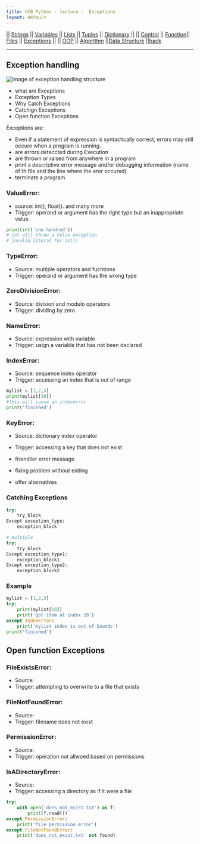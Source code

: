 ```yaml
---
title: UCB Python - lecture -  Exceptions 
layout: default
---
```

|| [Strings](./strings.html) || [Variables](./variables.html) || [Lists](./lists.html) || [Tuples](./tuples.html) || [Dictionary](./dictionary.html) ||
|| [Control](./control.html) || [Function](./function.html)|| [Files](./files.html) || [Exceptions](./exceptions.html) ||
|| [OOP](./oop.html) || [Algorithm](./algorithm.html) ||[Data Structure](./datastructure.html) ||[back](./index.html)

---

## Exception handling

![Image of exception handling structure](./assets/exceptionHandling.png "exceptionHandling")

* what are Exceptions
* Exception Types
* Why Catch Exceptions
* Catchign Exceptions
* Open function Exceptions

Exceptions are: 

* Even if a statement of expression is syntactically correct, errors may still occure when a program is running. 
* are errors deteccted during Execution
* are thrown or raised from anywhere in a program
* print a descriptive error message and/or debugging information (name of th file and the line where the eror occured)
* terminate a program

### ValueError: 

* source: int(), float(). and many more
* Trigger: operand or argument has the right type but an inappropriate value. 

```python
print(int('one handred'))
# int will throw a Value exception
# invalid literal for int()
```

### TypeError:

* Source: multiple operators and fucntions
* Trigger: operand or argument has the wrong type

### ZeroDivisionError:

* Source: division and modulo operators
* Trigger: dividing by zero

### NameError:

* Source: expression with variable
* Trigger: usign a variable that has not been declared

### IndexError:

* Source: sequence index operator
* Trigger: accessing an index that is out of range

```python
mylist = [1,2,3]
print(mylist[10])
#this will cause an indexerror
print('finished')
```

### KeyError:

* Source: dictionary index operator
* Trigger: accessing a key that does not exist

* friendlier error message
* fixing problem without exiting
* offer alternatives

### Catching Exceptions

```python
try:
    try_block
Except exception_type:
    exception_block

# multiple
try:
    try_block
Except exception_type1:
    exception_block1
Except exception_type2:
    exception_block2
```

### Example

```python
mylist = [1,2,3]
try:
    print(mylist[10])
    print('got item at index 10')
except IndexError:
    print('mylist index is out of bounds')
print('finished')
```

## Open function Exceptions

### FileExistsError:

* Source: 
* Trigger: attempting to overwrite to a file that exists

### FileNotFoundError:

* Source: 
* Trigger: filename does not exist

### PermissionError:

* Source: 
* Trigger: operation not allwoed based on permissions

### IsADirectoryError:

* Source: 
* Trigger: accessing a directory as if it were a file

```python
try:
    with open('does_not_exist.txt') as f:
        print(f.read())
except PermissionError:
    print('file permission error')
except FileNotFoundError:
    print('does_not_exist.txt' not found)
```